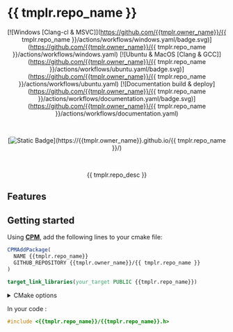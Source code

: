 # {{ tmplr.repo_name }}

<div align="center">

[![Windows [Clang-cl & MSVC]](https://github.com/{{tmplr.owner_name}}/{{ tmplr.repo_name }}/actions/workflows/windows.yaml/badge.svg)](https://github.com/{{tmplr.owner_name}}/{{ tmplr.repo_name }}/actions/workflows/windows.yaml)
[![Ubuntu & MacOS [Clang & GCC]](https://github.com/{{tmplr.owner_name}}/{{ tmplr.repo_name }}/actions/workflows/ubuntu.yaml/badge.svg)](https://github.com/{{tmplr.owner_name}}/{{ tmplr.repo_name }}/actions/workflows/ubuntu.yaml)
[![Documentation build & deploy](https://github.com/{{tmplr.owner_name}}/{{ tmplr.repo_name }}/actions/workflows/documentation.yaml/badge.svg)](https://github.com/{{tmplr.owner_name}}/{{ tmplr.repo_name }}/actions/workflows/documentation.yaml)

</br>

[![Static Badge](https://img.shields.io/badge/Documentation-blue?logo=readthedocs&logoColor=white&style=for-the-badge)](https://{{tmplr.owner_name}}.github.io/{{ tmplr.repo_name }}/)

</br>

{{ tmplr.repo_desc }}

</div>


## Features


## Getting started

Using **[CPM](https://github.com/cpm-cmake/)**, add the following lines to your cmake file:

```cmake
CPMAddPackage(
  NAME {{tmplr.repo_name}}
  GITHUB_REPOSITORY {{tmplr.owner_name}}/{{ tmplr.repo_name }}
)

target_link_libraries(your_target PUBLIC {{tmplr.repo_name}})
```

<details>
<summary> CMake options </summary>

| Options | Default | Description |
| ---: | :---: | :--- |
| `{{ tmplr.repo_name | CONSTANT_CASE }}_SKIP_DEPENDENCIES` | `true` in consumer mode, `false` otherwise | Disable automatic dependencies downloading with **[CPM](https://github.com/cpm-cmake/)** |
| `CPM_MY_DEPENDENCY_VERSION` | `true` in consumer mode, `false` otherwise | Override a dependency's version. Value must be a git tag, e.g `master`, `v3.12`, `1.0` |

</details>

In your code : 

```cpp
#include <{{tmplr.repo_name}}/{{tmplr.repo_name}}.h>
```

